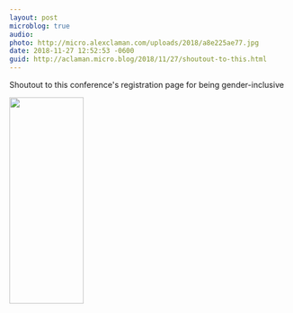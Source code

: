 ```yaml
---
layout: post
microblog: true
audio: 
photo: http://micro.alexclaman.com/uploads/2018/a8e225ae77.jpg
date: 2018-11-27 12:52:53 -0600
guid: http://aclaman.micro.blog/2018/11/27/shoutout-to-this.html
---
```

Shoutout to this conference's registration page for being gender-inclusive

<img src="http://micro.alexclaman.com/uploads/2018/a8e225ae77.jpg" width="132" height="368" />
